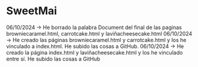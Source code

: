 # SweetMai
06/10/2024 -> He borrado la palabra Document del final de las paginas browniecaramel.html, carrotcake.html y laviñacheesecake.html
06/10/2024 -> He creado las páginas browniecaramel.html y carrotcake.html y los he vinculado a index.html. He subido las cosas a GitHub.
06/10/2024 -> He creado la página index.html y laviñacheesecake.html y los he vinculado entre sí. He subido las cosas a GitHub


